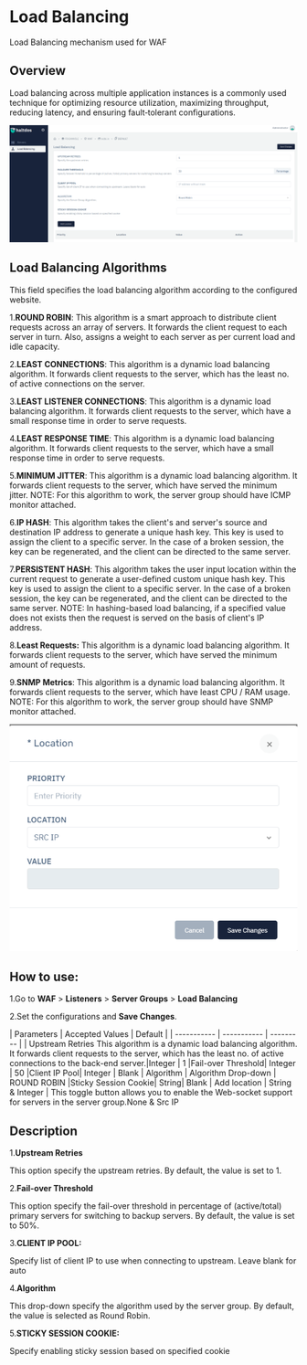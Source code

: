 # Load Balancing  

Load Balancing mechanism used for WAF

## Overview 

Load balancing across multiple application instances is a commonly used technique for optimizing resource utilization, maximizing throughput, reducing latency, and ensuring fault‑tolerant configurations.

![Load Balancing](/img/waf/v6/docs/loadbalancing.png)

## Load Balancing Algorithms
This field specifies the load balancing algorithm according to the configured website.

1.**ROUND ROBIN**: 
This algorithm is a smart approach to distribute client requests across an array of servers. It forwards the client request to each server in turn. Also, assigns a weight to each server as per current load and idle capacity.

2.**LEAST CONNECTIONS**: This algorithm is a dynamic load balancing algorithm. It forwards client requests to the server, which has the least no. of active connections on the server.

3.**LEAST LISTENER CONNECTIONS**:
 This algorithm is a dynamic load balancing algorithm. It forwards client requests to the server, which have a small response time in order to serve requests.

4.**LEAST RESPONSE TIME**: This algorithm is a dynamic load balancing algorithm. It forwards client requests to the server, which have a small response time in order to serve requests.

5.**MINIMUM JITTER**: This algorithm is a dynamic load balancing algorithm. It forwards client requests to the server, which have served the minimum jitter. NOTE: For this algorithm to work, the server group should have ICMP monitor attached.

6.**IP HASH**: This algorithm takes the client's and server's source and destination IP address to generate a unique hash key. This key is used to assign the client to a specific server. In the case of a broken session, the key can be regenerated, and the client can be directed to the same server. 

7.**PERSISTENT HASH**: This algorithm takes the user input location within the current request to generate a user-defined custom unique hash key. This key is used to assign the client to a specific server. In the case of a broken session, the key can be regenerated, and the client can be directed to the same server. NOTE: In hashing-based load balancing,  if a specified value does not exists then the request is served on the basis of client's IP address.

8.**Least Requests:**
This algorithm is a dynamic load balancing algorithm. It forwards client requests to the server, which have served the minimum amount of requests.

9.**SNMP Metrics**: This algorithm is a dynamic load balancing algorithm. It forwards client requests to the server, which have least CPU / RAM usage. NOTE: For this algorithm to work, the server group should have SNMP monitor attached.

![Load Balancing](/img/waf/v6/docs/Add_Location.png)

## How to use:
1.Go to **WAF** > **Listeners** > **Server Groups** > **Load Balancing**

2.Set the configurations and **Save Changes**.

| Parameters | Accepted Values | Default |
     | ----------- | ----------- | --------- |
     | Upstream Retries This algorithm is a dynamic load balancing algorithm. It forwards client requests to the server, which has the least no. of active connections to the back-end server.|Integer | 1
     |Fail-over Threshold| Integer  | 50
     |Client IP Pool| Integer | Blank
     | Algorithm | Algorithm Drop-down | ROUND ROBIN
     |Sticky Session Cookie| String| Blank
     | Add location | String & Integer | This toggle button allows you to enable the Web-socket support for servers in the server group.None & Src IP

## Description

1.**Upstream Retries**

This option specify the upstream retries. By default, the value is set to 1.

2.**Fail-over Threshold**

This option specify the fail-over threshold in percentage of (active/total) primary servers for switching to backup servers. By default, the value is set to 50%.

3.**CLIENT IP POOL:**

Specify list of client IP to use when connecting to upstream. Leave blank for auto

4.**Algorithm**

This drop-down specify the algorithm used by the server group. By default, the value is selected as Round Robin.

5.**STICKY SESSION COOKIE:**

Specify enabling sticky session based on specified cookie





















